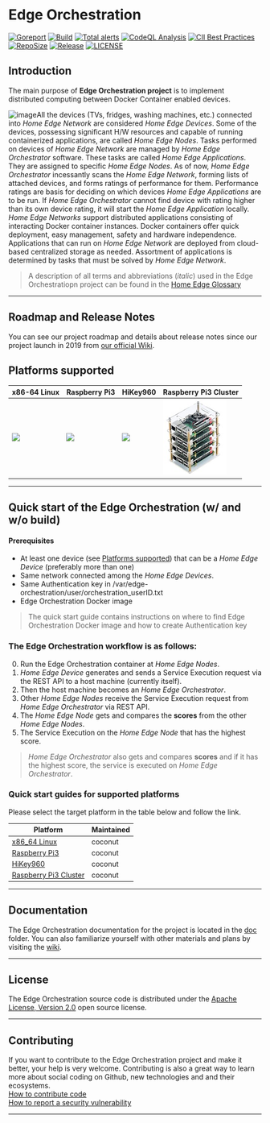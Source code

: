 # Edge Orchestration

[![Goreport](https://goreportcard.com/badge/github.com/lf-edge/edge-home-orchestration-go)](https://goreportcard.com/report/github.com/lf-edge/edge-home-orchestration-go)
[![Build](https://github.com/lf-edge/edge-home-orchestration-go/workflows/Build/badge.svg)](https://github.com/lf-edge/edge-home-orchestration-go/actions?query=workflow%3ABuild)
[![Total alerts](https://img.shields.io/lgtm/alerts/g/lf-edge/edge-home-orchestration-go.svg?logo=lgtm&logoWidth=18)](https://lgtm.com/projects/g/lf-edge/edge-home-orchestration-go/alerts/)
[![CodeQL Analysis](https://github.com/lf-edge/edge-home-orchestration-go/workflows/CodeQL%20Analysis/badge.svg)](https://github.com/lf-edge/edge-home-orchestration-go/actions?query=workflow%3A%22CodeQL+Analysis%22)
[![CII Best Practices](https://bestpractices.coreinfrastructure.org/projects/4336/badge)](https://bestpractices.coreinfrastructure.org/projects/4336)
[![RepoSize](https://img.shields.io/github/repo-size/lf-edge/edge-home-orchestration-go.svg)](https://github.com/lf-edge/edge-home-orchestration-go)
[![Release](https://img.shields.io/github/v/release/lf-edge/edge-home-orchestration-go.svg)](https://github.com/lf-edge/edge-home-orchestration-go/releases)
[![LICENSE](https://img.shields.io/github/license/lf-edge/edge-home-orchestration-go.svg)](https://github.com/lf-edge/edge-home-orchestration-go/blob/master/LICENSE)

## Introduction
The main purpose of **Edge Orchestration project** is to implement distributed computing between Docker Container enabled devices. 

<img src="doc/images/lf-edge-intro_400.png" alt="image" align="left"/>

All the devices (TVs, fridges, washing machines, etc.) connected into *Home Edge Network* are considered *Home Edge Devices*. Some of the devices, possessing significant H/W resources and capable of running containerized applications, are called *Home Edge Nodes*. Tasks performed on devices of *Home Edge Network* are managed by *Home Edge Orchestrator* software. These tasks are called *Home Edge Applications*. They are assigned to specific *Home Edge Nodes*. As of now, *Home Edge Orchestrator* incessantly scans the *Home Edge Network*, forming lists of attached devices, and forms ratings of performance for them. Performance ratings are basis for deciding on which devices *Home Edge Applications* are to be run. If *Home Edge Orchestrator* cannot find device with rating higher than its own device rating, it will start the *Home Edge Application* locally. *Home Edge Networks* support distributed applications consisting of interacting Docker container instances. Docker containers offer quick deployment, easy management, safety and hardware independence. Applications that can run on *Home Edge Network* are deployed from cloud-based centralized storage as needed. Assortment of applications is determined by tasks that must be solved by *Home Edge Network*.

> A description of all terms and abbreviations (*italic*) used in the Edge Orchestratiopn project can be found in the [Home Edge Glossary](doc/home_edge_glossary.md)

---
## Roadmap and Release Notes
You can see our project roadmap and details about release notes since our project launch in 2019 from [our official Wiki](https://wiki.lfedge.org/display/HOME/Roadmap+and+Release+Notes).

## Platforms supported

| **x86-64 Linux** | **Raspberry Pi3** | **HiKey960** | **Raspberry Pi3 Cluster** |
|------------------|-------------------|--------------|---------------------------|
|[![](doc/platforms/x86_64_linux/x86_64_linux.png)](doc/platforms/x86_64_linux/x86_64_linux.md)|[![](doc/platforms/raspberry_pi3/raspberry_pi3.jpg)](doc/platforms/raspberry_pi3/raspberry_pi3.md)|[![](doc/platforms/hikey960/hikey960.png)](doc/platforms/hikey960/hikey960.md)|[![](doc/platforms/raspberry_pi3_cluster/raspberry_pi3_cluster.jpg)](doc/platforms/raspberry_pi3_cluster/raspberry_pi3_cluster.md)|

---

## Quick start of the Edge Orchestration (w/ and w/o build)

#### Prerequisites
  - At least one device (see [Platforms supported](#platforms-supported)) that can be a *Home Edge Device* (preferably more than one) 
  - Same network connected among the *Home Edge Devices*.
  - Same Authentication key in /var/edge-orchestration/user/orchestration_userID.txt
  - Edge Orchestration Docker image
> The quick start guide contains instructions on where to find Edge Orchestration Docker image and how to create Authentication key 

### The Edge Orchestration workflow is as follows:

0. Run the Edge Orchestration container at *Home Edge Nodes*.
1. *Home Edge Device* generates and sends a Service Execution request via the REST API to a host machine (currently itself).
2. Then the host machine becomes an *Home Edge Orchestrator*. 
3. Other *Home Edge Nodes* receive the Service Execution request from *Home Edge Orchestrator* via REST API.
4. The *Home Edge Node* gets and compares the **scores** from the other *Home Edge Nodes*.
5. The Service Execution on the *Home Edge Node* that has the highest score.
> *Home Edge Orchestrator* also gets and compares **scores** and if it has the highest score, the service is executed on *Home Edge Orchestrator*.


### Quick start guides for supported platforms

Please select the target platform in the table below and follow the link.

| Platform                | Maintained |
|-------------------------|------------|
| [x86_64 Linux]          | coconut    |
| [Raspberry Pi3]         | coconut    |
| [HiKey960]              | coconut    |
| [Raspberry Pi3 Cluster] | coconut    |

---

## Documentation
The Edge Orchestration documentation for the project is located in the [doc] folder.
You can also familiarize yourself with other materials and plans by visiting the [wiki](https://wiki.lfedge.org/display/HOME/Home+Edge+Project). 

---

## License
The Edge Orchestration source code is distributed under the [Apache License, Version 2.0](https://opensource.org/licenses/Apache-2.0) open source license.

--- 

## Contributing
If you want to contribute to the Edge Orchestration project and make it better, your help is
very welcome. Contributing is also a great way to learn more about social
coding on Github, new technologies and and their ecosystems.  
[How to contribute code](.github/CONTRIBUTING.md)  
[How to report a security vulnerability](.github/SECURITY.md)

---

[doc]: ./doc
[x86_64 Linux]: doc/platforms/x86_64_linux/x86_64_linux.md
[Raspberry Pi3]: doc/platforms/raspberry_pi3/raspberry_pi3.md
[HiKey960]: doc/platforms/hikey960/hikey960.md
[Raspberry Pi3 Cluster]: doc/platforms/raspberry_pi3_cluster/raspberry_pi3_cluster.md

